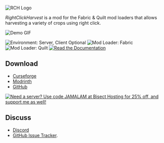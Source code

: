 ![RCH Logo](https://github.com/JamCoreModding/right-click-harvest/blob/main/src/main/resources/assets/rightclickharvest/icon.png?raw=true)

_RightClickHarvest_ is a mod for the Fabric & Quilt mod loaders that allows harvesting a variety of crops using right
click.

![Demo GIF](https://github.com/JamCoreModding/right-click-harvest/blob/main/demo.gif?raw=true)

![Environment: Server, Client Optional](https://img.shields.io/badge/environment-server%2c%20opt%20client-c65135?style=flat-square)
![Mod Loader: Fabric](https://img.shields.io/badge/mod%20loader-fabric-d64541?style=flat-square)
![Mod Loader: Quilt](https://img.shields.io/badge/mod%20loader-quilt-1967d5?style=flat-square)
[![Read the Documentation](https://cdn.jsdelivr.net/npm/@intergrav/devins-badges@2/assets/cozy/documentation/ghpages_vector.svg)](https://docs.jamalam.tech/right-click-harvest/about/)


## Download

- [Curseforge](https://curseforge.com/minecraft/mc-mods/rightclickharvest)
- [Modrinth](https://modrinth.com/mod/rightclickharvest)
- [GitHub](https://github.com/JamCoreModding/right-click-harvest/releases/latest)

[![Need a server? Use code JAMALAM at Bisect Hosting for 25% off, and support me as well!](https://www.bisecthosting.com/partners/custom-banners/bed9e0dd-9142-4d6e-8683-b593593c11ff.webp)](https://bisecthosting.com/jamalam)

## Discuss

- [Discord](https://discord.jamalam.tech)
- [GitHub Issue Tracker](https://github.com/JamCoreModding/right-click-harvest/issues).
